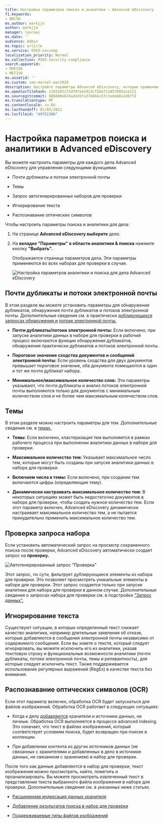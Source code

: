 ```yaml
---
title: Настройка параметров поиска и аналитики — Advanced eDiscovery
f1.keywords:
- NOCSH
ms.author: markjjo
author: markjjo
manager: laurawi
ms.date: ''
audience: Admin
ms.topic: article
ms.service: O365-seccomp
localization_priority: Normal
ms.collection: M365-security-compliance
search.appverid:
- MOE150
- MET150
ms.assetid: ''
ms.custom: seo-marvel-mar2020
description: Настройте параметры Advanced eDiscovery, которые применяются к всем наборам для проверки в деле. К ним относятся параметры аналитики и распознавания текста.
ms.openlocfilehash: 11932d2172d797ae1913cf28e713d57805ace122
ms.sourcegitcommit: 98b889e674ad1d5fa37d4b6c5fc3eda60a1d67f3
ms.translationtype: MT
ms.contentlocale: ru-RU
ms.lasthandoff: 01/05/2021
ms.locfileid: "49751306"
---
```

# <a name="configure-search-and-analytics-settings-in-advanced-ediscovery"></a>Настройка параметров поиска и аналитики в Advanced eDiscovery

Вы можете настроить параметры для каждого дела Advanced eDiscovery для управления следующими функциями.

- Почти дубликаты и потоки электронной почты

- Темы

- Запрос автогенерированных наборов для проверки

- Игнорирование текста

- Распознавание оптических символов

Чтобы настроить параметры поиска и аналитики для дела:

1. На странице **Advanced eDiscovery выберите** дело.

2. На **вкладке "Параметры"** **в области аналитики & поиска** нажмите кнопку **"Выбрать".**

   Отображается страница параметров дела. Эти параметры применяются во всех наборах для проверки в случае.

   ![Настройка параметров аналитики и поиска для дела Advanced eDiscovery](../media/AeDCaseSettings.png)

## <a name="near-duplicates-and-email-threading"></a>Почти дубликаты и потоки электронной почты

В этом разделе вы можете установить параметры для обнаружения дубликатов, обнаружения почти дубликатов и потоков электронной почты. Дополнительные сведения см. в практически [дублирующихся запросах обнаружения и](near-duplicate-detection-in-advanced-ediscovery.md) [потоке электронной почты.](email-threading-in-advanced-ediscovery.md)

- **Почти дубликаты/потоки электронной почты:** Если включено, при запуске аналитики данных в наборе для проверки в рабочий процесс включаются функции обнаружения дубликатов, обнаружения практически дубликатов и потоков электронной почты.

- **Пороговое значение сходства документов и сообщений электронной почты:** Если уровень сходства для двух документов превышает пороговое значение, оба документа помещаются в один и тот же почти дубликат набора.

- **Минимальное/максимальное количество слов:** Эти параметры указывают, что почти дубликаты и анализ потоков электронной почты выполняются только для документов с минимальным количеством слов и не более чем максимальным количеством слов.

## <a name="themes"></a>Темы

В этом разделе можно настроить параметры для тем. Дополнительные сведения см. в [темах.](themes-in-advanced-ediscovery.md)

- **Темы:** Если включено, кластеризация тем выполняется в рамках рабочего процесса при выполнении аналитики данных в наборе для проверки.

- **Максимальное количество тем:** Указывает максимальное число тем, которые могут быть созданы при запуске аналитики данных в наборе для проверки.

- **Включаем числа в темы:** Если включено, при создании тем включаются цифры (определяющие тему). 

- **Динамически настраивать максимальное количество тем:** В некоторых ситуациях может быть недостаточно документов в наборе для проверки, чтобы создать нужное количество тем. Если этот параметр включен, Advanced eDiscovery динамически настраивает максимальное количество тем, а не пытается принудительно применить максимальное количество тем.

## <a name="review-set-query"></a>Проверка запроса набора

Если установить  автоматический запрос на просмотр сохраненного поиска после проверки, Advanced eDiscovery автоматически создает запрос на **проверку.** 

![Автогенерированный запрос "Проверка"](../media/AeDForReviewQuery.png)

Этот запрос, по сути, фильтрует дублирующиеся элементы из набора для проверки. Это позволяет просмотреть уникальные элементы в наборе для проверки. Этот запрос создается только при запуске аналитики для набора для проверки в данном случае. Дополнительные сведения о запросах набора для проверки см. в подстройки ["Запрос данных".](review-set-search.md)

## <a name="ignore-text"></a>Игнорирование текста

Существуют ситуации, в которых определенный текст снижает качество аналитики, например длительные заявления об отказе, которые добавляются в сообщения электронной почты независимо от содержимого сообщения. Если вы знаете о тексте, который следует игнорировать, вы можете исключить его из аналитики, указав текстовую строку и функциональные возможности аналитики (почти дубликаты, потоки электронной почты, темы и релевантность), для которые следует исключить текст. Также поддерживается использование регулярных выражений (RegEx) в качестве текста без внимания. 

## <a name="optical-character-recognition-ocr"></a>Распознавание оптических символов (OCR)

Если этот параметр включен, обработка OCR будет запускаться для файлов изображений. Обработка OCR работает в следующих ситуациях:

- Когда к делу [добавляются](non-custodial-data-sources.md) хранители и источники данных, не личные. Обработка OCR выполняется в процессе advanced indexing. Это означает, что текст в файлах изображений, который соответствует условиям поиска, будет возвращен при поиске в коллекции.

- При добавлении контента из других источников данных (не связанных с хранителями и добавленных в дело в источнике данных, не связанном с хранением) в набор для проверки.

После того как данные добавляются в набор для проверки, текст изображения можно просмотреть, найти, пометить и проанализировать. Вы можете просмотреть извлеченный текст в представлении текста выбранного файла изображения в наборе для проверки. Дополнительные сведения см. в указанных ниже статьях.

- [Расширенная индексация данных хранителя](indexing-custodian-data.md)

- [Добавление результатов поиска в набор для проверки](add-data-to-review-set.md#optical-character-recognition)

- [Поддерживаемые типы файлов изображений](supported-filetypes-ediscovery20.md#image)
